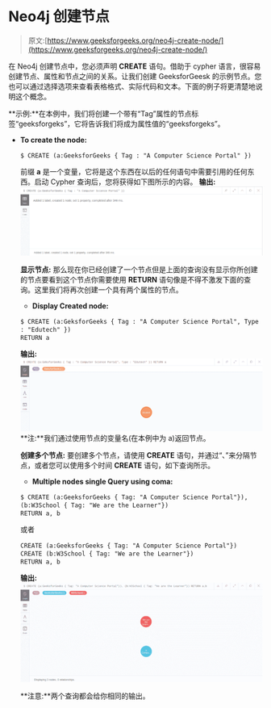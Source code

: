 # Neo4j 创建节点

> 原文:[https://www.geeksforgeeks.org/neo4j-create-node/](https://www.geeksforgeeks.org/neo4j-create-node/)

在 Neo4j 创建节点中，您必须声明 **CREATE** 语句。借助于 cypher 语言，很容易创建节点、属性和节点之间的关系。让我们创建 GeeksforGeesk 的示例节点。您也可以通过选择选项来查看表格格式、实际代码和文本。下面的例子将更清楚地说明这个概念。

**示例:**在本例中，我们将创建一个带有“Tag”属性的节点标签“geeksforgeks”，它将告诉我们将成为属性值的“geeksforgeks”。

*   **To create the node:**

    ```
    $ CREATE (a:GeeksforGeeks { Tag : "A Computer Science Portal" })

    ```

    前缀 **a** 是一个变量，它将是这个东西在以后的任何语句中需要引用的任何东西。启动 Cypher 查询后，您将获得如下图所示的内容。
    **输出:**
    ![](img/4f4387981f82cf79cd5d7fba561b5dcb.png)

    **显示节点:**
    那么现在你已经创建了一个节点但是上面的查询没有显示你所创建的节点要看到这个节点你需要使用 **RETURN** 语句像是不得不激发下面的查询。这里我们将再次创建一个具有两个属性的节点。

    *   **Display Created node:**

    ```
    $ CREATE (a:GeksforGeeks { Tag : "A Computer Science Portal", Type : "Edutech" }) 
    RETURN a

    ```

    **输出:**
    ![](img/c50cbc50b232c3ee3c1375bb3ac4861f.png)
    **注:**我们通过使用节点的变量名(在本例中为 a)返回节点。

    **创建多个节点:**
    要创建多个节点，请使用 **CREATE** 语句，并通过“、”来分隔节点，或者您可以使用多个时间 **CREATE** 语句，如下查询所示。

    *   **Multiple nodes single Query using coma:**

    ```
    $ CREATE (a:GeeksforGeeks { Tag: "A Computer Science Portal"}), 
    (b:W3School { Tag: "We are the Learner"}) 
    RETURN a, b

    ```

    或者

    ```
    CREATE (a:GeeksforGeeks { Tag: "A Computer Science Portal"}) 
    CREATE (b:W3School { Tag: "We are the Learner"}) 
    RETURN a, b

    ```

    **输出:**
    ![](img/04100bb6e8ecb213a320b8da81e7edc5.png)

    **注意:**两个查询都会给你相同的输出。